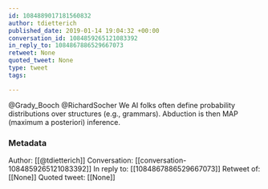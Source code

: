 ```yaml
---
id: 1084889017181560832
author: tdietterich
published_date: 2019-01-14 19:04:32 +00:00
conversation_id: 1084859265121083392
in_reply_to: 1084867886529667073
retweet: None
quoted_tweet: None
type: tweet
tags:

---
```


@Grady_Booch @RichardSocher We AI folks often define probability distributions over structures (e.g., grammars). Abduction is then MAP (maximum a posteriori) inference.

### Metadata

Author: [[@tdietterich]]
Conversation: [[conversation-1084859265121083392]]
In reply to: [[1084867886529667073]]
Retweet of: [[None]]
Quoted tweet: [[None]]
